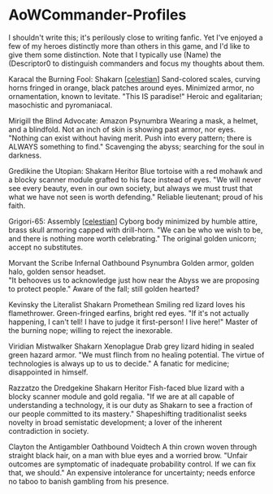 # AoWCommander-Profiles

I shouldn't write this; it's perilously close to writing fanfic.  Yet I've enjoyed a few of my heroes distinctly more than others in this game, and I'd like to give them some distinction.  Note that I typically use (Name) the (Descriptor0 to distinguish commanders and focus my thoughts about them.

Karacal the Burning Fool:
Shakarn [[celestian]]
Sand-colored scales, curving horns fringed in orange, black patches around eyes.  Minimized armor, no ornamentation, known to levitate.
"This IS paradise!"
Heroic and egalitarian; masochistic and pyromaniacal.

Mirigill the Blind Advocate:
Amazon Psynumbra
Wearing a mask, a helmet, and a blindfold.  Not an inch of skin is showing past armor, nor eyes.
"Nothing can exist without having merit.  Push into every pattern; there is ALWAYS something to find."
Scavenging the abyss; searching for the soul in darkness.

Gredikine the Utopian:
Shakarn Heritor
Blue tortoise with a red mohawk and a blocky scanner module grafted to his face instead of eyes.
"We will never see every beauty, even in our own society, but always we must trust that what we have not seen is worth defending."
Reliable lieutenant; proud of his faith.

Grigori-65:
Assembly [[celestian]]
Cyborg body minimized by humble attire, brass skull armoring capped with drill-horn.
"We can be who we wish to be, and there is nothing more worth celebrating."
The original golden unicorn; accept no substitutes.

Morvant the Scribe Infernal
Oathbound Psynumbra
Golden armor, golden halo, golden sensor headset.  
"It behooves us to acknowledge just how near the Abyss we are proposing to protect people."
Aware of the fall; still golden hearted?

Kevinsky the Literalist
Shakarn Promethean
Smiling red lizard loves his flamethrower.  Green-fringed earfins, bright red eyes.
"If it's not actually happening, I can't tell!  I have to judge it first-person!  I live here!"
Master of the burning nope; willing to reject the inexorable.

Viridian Mistwalker
Shakarn Xenoplague
Drab grey lizard hiding in sealed green hazard armor.
"We must flinch from no healing potential.  The virtue of technologies is always up to us to decide."
A fanatic for medicine; disappointed in himself.

Razzatzo the Dredgekine
Shakarn Heritor
Fish-faced blue lizard with a blocky scanner module and gold regalia.
"If we are at all capable of understanding a technology, it is our duty as Shakarn to see a fraction of our people committed to its mastery."
Shapeshifting traditionalist seeks novelty in broad semistatic development; a lover of the inherent contradiction in society.

Clayton the Antigambler
Oathbound Voidtech
A thin crown woven through straight black hair, on a man with blue eyes and a worried brow.
"Unfair outcomes are symptomatic of inadequate probability control.  If we can fix that, we should."
An expensive intolerance for uncertainty; needs enforce no taboo to banish gambling from his presence.

[//begin]: # "Autogenerated link references for markdown compatibility"
[Celestian]: celestian.md "Celestian"
[//end]: # "Autogenerated link references"